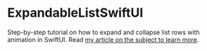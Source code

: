 # ExpandableListSwiftUI
Step-by-step tutorial on how to expand and collapse list rows with animation in SwiftUI. Read [my article on the subject to learn more](https://www.vadimbulavin.com/expand-collapse-list-with-animation-in-swiftui/).
